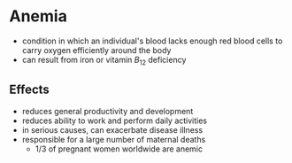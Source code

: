 # Anemia
- condition in which an individual's blood lacks enough red blood cells to carry oxygen efficiently around the body
- can result from iron or vitamin $B_{12}$ deficiency
## Effects
- reduces general productivity and development
- reduces ability to work and perform daily activities
- in serious causes, can exacerbate disease illness
- responsible for a large number of maternal deaths
	- 1/3 of pregnant women worldwide are anemic
